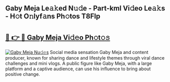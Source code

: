 ## Gaby Meja Le𝚊𝚔ed N𝚞𝚍e - Part-kml Vi𝚍eo Le𝚊𝚔s - H𝚘t O𝚗lyf𝚊ns Ph𝚘tos T8Flp

# <h2><a href="http://hf91ep.feru.top/?c=Gaby+Meja">🔗 👉 🔴 Gaby Meja Vi𝚍𝚎o Ph𝚘t𝚘𝚜</a></h2>

[![Gaby Meja Nu𝚍𝚎s](https://i.imgur.com/0TWrTi3.gif)](http://hf91ep.feru.top/?c=Gaby+Meja)
Social media sensation Gaby Meja and content producer, known for sharing dance and lifestyle themes through viral dance challenges and mini vlogs. A public figure like Gaby Meja, with a large platform and a captive audience, can use his influence to bring about positive change. 
